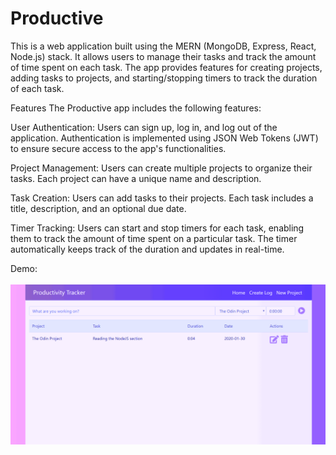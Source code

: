# Productive

This is a web application built using the MERN (MongoDB, Express, React, Node.js) stack. It allows users to manage their tasks and track the amount of time spent on each task. The app provides features for creating projects, adding tasks to projects, and starting/stopping timers to track the duration of each task.

Features
The Productive app includes the following features:

User Authentication: Users can sign up, log in, and log out of the application. Authentication is implemented using JSON Web Tokens (JWT) to ensure secure access to the app's functionalities.

Project Management: Users can create multiple projects to organize their tasks. Each project can have a unique name and description.

Task Creation: Users can add tasks to their projects. Each task includes a title, description, and an optional due date.

Timer Tracking: Users can start and stop timers for each task, enabling them to track the amount of time spent on a particular task. The timer automatically keeps track of the duration and updates in real-time.

Demo: <br> <br>
![Alt Text](https://github.com/harmya/Productive/blob/master/productive.gif)

